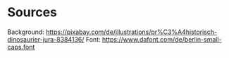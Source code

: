 # Sources
Background: https://pixabay.com/de/illustrations/pr%C3%A4historisch-dinosaurier-jura-8384136/
Font: https://www.dafont.com/de/berlin-small-caps.font